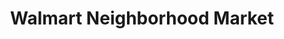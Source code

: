 ---
title: "Walmart Neighborhood Market"
url: /birmingham/walmart-neighborhood-market-palisades-boulevard/
shop: supermarket
---